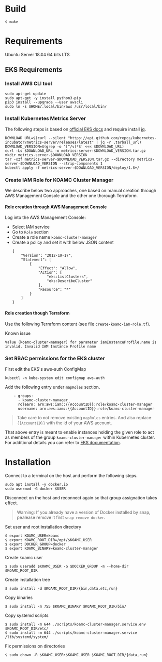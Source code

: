 # Build

  ```
  $ make
  ```

# Requirements

Ubuntu Server 18.04 64 bits LTS 

## EKS Requirements

### Install AWS CLI tool

```
sudo apt-get update
sudo apt-get -y install python3-pip
pip3 install --upgrade --user awscli
sudo ln -s $HOME/.local/bin/aws /usr/local/bin/
```

### Install Kubernetes Metrics Server 
The following steps is based on [official EKS docs](https://docs.aws.amazon.com/eks/latest/userguide/metrics-server.html) and require install [jq](https://stedolan.github.io/jq/).

```
DOWNLOAD_URL=$(curl --silent "https://api.github.com/repos/kubernetes-incubator/metrics-server/releases/latest" | jq -r .tarball_url)
DOWNLOAD_VERSION=$(grep -o '[^/v]*$' <<< $DOWNLOAD_URL)
curl -Ls $DOWNLOAD_URL -o metrics-server-$DOWNLOAD_VERSION.tar.gz
mkdir metrics-server-$DOWNLOAD_VERSION
tar -xzf metrics-server-$DOWNLOAD_VERSION.tar.gz --directory metrics-server-$DOWNLOAD_VERSION --strip-components 1
kubectl apply -f metrics-server-$DOWNLOAD_VERSION/deploy/1.8+/
```

### Create IAM Role for KOAMC Cluster Manager
We describe below two approaches, one based on manual creation through AWS Management Console and the other one thorough Terraform.

#### Role creation through AWS Management Console
Log into the AWS Management Console:

* Select IAM service
* Go to `Role` section
* Create a role name `koamc-cluster-manager`
* Create a policy and set it with below JSON content
    ```
    {
        "Version": "2012-10-17",
        "Statement": [
            {
                "Effect": "Allow",
                "Action": [
                    "eks:ListClusters",
                    "eks:DescribeCluster"
                ],
                "Resource": "*"
            }
        ]
    }
    ```

#### Role creation though Terraform
Use the following Terraform content (see file `create-koamc-iam-role.tf`).

Known issue

```
Value (koamc-cluster-manager) for parameter iamInstanceProfile.name is invalid. Invalid IAM Instance Profile name
```

### Set RBAC permissions for the EKS cluster
First edit the EKS's aws-auth ConfigMap

```
kubectl -n kube-system edit configmap aws-auth
```

Add the following entry under `mapRoles` section.
```
    - groups:
      - koamc-cluster-manager
      rolearn: arn:aws:iam::{{AccountID}}:role/koamc-cluster-manager
      username: arn:aws:iam::{{AccountID}}:role/koamc-cluster-manager
```

> Take care to not remove existing `mapRoles` entries. And also replace `{{AccountID}}` with the id of your AWS account.

That above entry is meant to enable instances holding the given role to act as members of the group `koamc-cluster-manager` within Kubernetes cluster. For additional details you can refer to [EKS documentation](https://docs.aws.amazon.com/eks/latest/userguide/add-user-role.html).

# Installation
Connect to a terminal on the host and perform the following steps.

```
sudo apt install -y docker.io
sudo usermod -G docker $USER
```

Disconnect on the host and reconnect again so that group assignation takes effect.

> Warning: If you already have a version of Docker installed by snap, pealease remove it first `snap remove docker`.

Set user and root installation directory

```
$ export KOAMC_USER=koamc
$ export KOAMC_ROOT_DIR=/opt/$KOAMC_USER
$ export DOCKER_GROUP=docker
$ export KOAMC_BINARY=koamc-cluster-manager
```

Create koamc user

```
$ sudo useradd $KOAMC_USER -G $DOCKER_GROUP -m --home-dir $KOAMC_ROOT_DIR
```

Create installation tree

```
$ sudo install -d $KOAMC_ROOT_DIR/{bin,data,etc,run}
```

Copy binaries

```
$ sudo install -m 755 $KOAMC_BINARY $KOAMC_ROOT_DIR/bin/
```

Copy systemd scripts

```
$ sudo install -m 644 ./scripts/koamc-cluster-manager.service.env $KOAMC_ROOT_DIR/etc/
$ sudo install -m 644 ./scripts/koamc-cluster-manager.service /lib/systemd/system/
```

Fix permissions on directories

```
$ sudo chown -R $KOAMC_USER:$KOAMC_USER $KOAMC_ROOT_DIR/{data,run}
```
